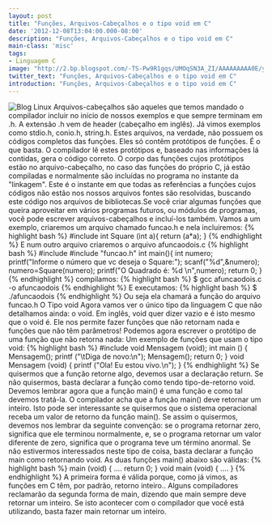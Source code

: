 ```yaml
---
layout: post
title: "Funções, Arquivos-Cabeçalhos e o tipo void em C"
date: '2012-12-08T13:04:00.000-08:00'
description: "Funções, Arquivos-Cabeçalhos e o tipo void em C"
main-class: 'misc'
tags:
- Linguagem C
image: "http://2.bp.blogspot.com/-TS-Pw9R1gqs/UMOqSN3A_ZI/AAAAAAAAA0E/ytNc-x5aJdc/s72-c/funcoes_C.png"
twitter_text: "Funções, Arquivos-Cabeçalhos e o tipo void em C"
introduction: "Funções, Arquivos-Cabeçalhos e o tipo void em C"
---
```

![Blog Linux](http://2.bp.blogspot.com/-TS-Pw9R1gqs/UMOqSN3A_ZI/AAAAAAAAA0E/ytNc-x5aJdc/s400/funcoes_C.png "Blog Linux")
Arquivos-cabeçalhos são aqueles que temos mandado o compilador incluir no início de nossos exemplos e que sempre terminam em .h. A extensão .h vem de header (cabeçalho em inglês). Já vimos exemplos como stdio.h, conio.h, string.h. Estes arquivos, na verdade, não possuem os códigos completos das funções. Eles só contêm protótipos de funções. É o que basta. O compilador lê estes protótipos e, baseado nas informações lá contidas, gera o código correto. O corpo das funções cujos protótipos estão no arquivo-cabeçalho, no caso das funções do próprio C, já estão compiladas e normalmente são incluídas no programa no instante da "linkagem". Este é o instante em que todas as referências a funções cujos códigos não estão nos nossos arquivos fontes são resolvidas, buscando este código nos arquivos de bibliotecas.Se você criar algumas funções que queira aproveitar em vários programas futuros, ou módulos de programas, você pode escrever arquivos-cabeçalhos e incluí-los também.
Vamos a um exemplo, criaremos um arquivo chamado funcao.h e nela incluiremos:
{% highlight bash %}
#include 
int Square (int a){
 return (a*a);
}
{% endhighlight %}
E num outro arquivo criaremos o arquivo afuncaodois.c
{% highlight bash %}
#include 
#include "funcao.h"
int main(){
 int numero;
 printf("Informe o número que vc deseja o Square:");
 scanf("%d",&amp;numero);
 numero=Square(numero);
 printf("O Quadrado é: %d \n",numero);
 return 0;
}
{% endhighlight %}
compilamos:
{% highlight bash %}
$ gcc afuncaodois.c -o afuncaodois
{% endhighlight %}
E executamos:
{% highlight bash %}
$ ./afuncaodois
{% endhighlight %}
Ou seja ela chamará a função do arquivo funcao.h
O Tipo void
Agora vamos ver o único tipo da linguagem C que não detalhamos ainda: o void. Em inglês, void quer dizer vazio e é isto mesmo que o void é. Ele nos permite fazer funções que não retornam nada e funções que não têm parâmetros! Podemos agora escrever o protótipo de uma função que não retorna nada:
Um exemplo de funções que usam o tipo void:
{% highlight bash %}
#include 
void Mensagem (void);
int main ()
{
 Mensagem();
 printf ("\tDiga de novo:\n");
 Mensagem();
 return 0;
}
void Mensagem (void)
{
 printf ("Ola! Eu estou vivo.\n");
}
{% endhighlight %}
Se quisermos que a função retorne algo, devemos usar a declaração return. Se não quisermos, basta declarar a função como tendo tipo-de-retorno void. Devemos lembrar agora que a função main() é uma função e como tal devemos tratá-la. O compilador acha que a função main() deve retornar um inteiro. Isto pode ser interessante se quisermos que o sistema operacional receba um valor de retorno da função main(). Se assim o quisermos, devemos nos lembrar da seguinte convenção: se o programa retornar zero, significa que ele terminou normalmente, e, se o programa retornar um valor diferente de zero, significa que o programa teve um término anormal. Se não estivermos interessados neste tipo de coisa, basta declarar a função main como retornando void.
As duas funções main() abaixo são válidas:
{% highlight bash %}
main (void)
{
 ....
 return 0;
}
void main (void)
{
 ....
}
{% endhighlight %}
A primeira forma é válida porque, como já vimos, as funções em C têm, por padrão, retorno inteiro.. Alguns compiladores reclamarão da segunda forma de main, dizendo que main sempre deve retornar um inteiro. Se isto acontecer com o compilador que você está utilizando, basta fazer main retornar um inteiro.
